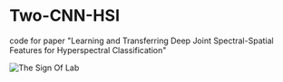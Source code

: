 # Two-CNN-HSI
code for paper "Learning and Transferring Deep Joint Spectral-Spatial Features for Hyperspectral Classification"

![The Sign Of Lab](https://github.com/polwork/Two-CNN-HSI-1.0/blob/master/SignOfLab.png)
